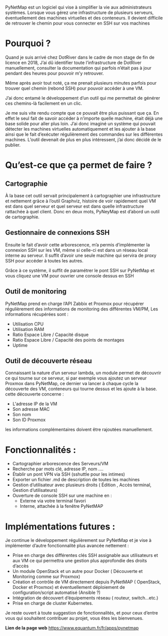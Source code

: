 PyNetMap est un logiciel qui vise à simplifier la vie aux administrateurs systèmes.
Lorsque vous gérez une infrastructure de plusieurs serveurs, éventuellement des machines virtuelles et des conteneurs. Il devient difficile de retrouver le chemin pour vous connecter en SSH sur vos machines


# Pourquoi ?

Quand je suis arrivé chez DotRiver dans le cadre de mon stage de fin de licence en 2018, J’ai dû identifier toute l’infrastructure de DotRiver manuellement, consulter la documentation qui parfois n’était pas à jour pendant des heures pour pouvoir m’y retrouver.

Même après avoir tout noté, ça me prenait plusieurs minutes parfois pour trouver quel chemin (rebond SSH) pour pouvoir accéder à une VM.

J’ai donc entamé le développement d’un outil qui me permettait de générer ces chemins-là facilement en un clic.

Je me suis vite rendu compte que ce pouvait être plus puissant que ça. En effet le seul fait de savoir accéder à n’importe quelle machine, était déjà une base solide pour aller plus loin.
J’ai donc imaginé un système qui pouvait détecter les machines virtuelles automatiquement et les ajouter à la base ainsi que le fait d’exécuter régulièrement des commandes sur les différentes machines.
L’outil devenait de plus en plus intéressent, j’ai donc décidé de le publier.

# Qu’est-ce que ça permet de faire ?

## Cartographie
À la base cet outil servait principalement à cartographier une infrastructure et nettement grâce à l’outil Graphviz, histoire de voir rapidement quel VM est dans quel serveur et quel serveur est dans quelle infrastructure rattachée à quel client.
Donc en deux mots, PyNeyMap est d’abord un outil de cartographie.

## Gestionnaire de connexions SSH
Ensuite le fait d’avoir cette arborescence, m’a permis d’implémenter la connexion SSH sur les VM, même si celle-ci est dans un réseau local interne au serveur. Il suffit d’avoir une seule machine qui servira de proxy SSH pour accéder à toutes les autres.

Grâce à ce système, il suffit de paramétrer le pont SSH sur PyNetMap et vous cliquez une VM pour ouvrier une console dessus en SSH

## Outil de monitoring
PyNetMap prend en charge l’API Zabbix et Proxmox pour récupérer régulièrement des informations de monitoring des différentes VM/PM, 
Les informations récupérées sont :
- Utilisation CPU
- Utilisation RAM
- Ratio Espace Libre / Capacité disque
- Ratio Espace Libre / Capacité des points de montages
- Uptime

## Outil de découverte réseau
Connaissant la nature d’un serveur lambda, un module permet de découvrir ce qui tourne sur ce serveur, si par exemple vous ajoutez un serveur Proxmox dans PyNetMap, ce dernier va lancer à chaque cycle la découverte des VM, conteneurs qui tourne dessus et les ajoute à la base.
cette découverte concerne :
- L'adresse IP de la VM
- Son adresse MAC
- Son nom
- Son ID Proxmox

les informations complémentaires doivent être rajoutées manuellement.

# Fonctionnalités :
- Cartographier arborescence des Serveurs/VM
- Recherche par mots clé, adresse IP, nom ....
- Établir un pont VPN via SSH (sshuttle pour les intimes)
- Exporter un fichier .md de description de toutes les machines 
- Gestion d’utilisateur avec plusieurs droits ( Édition , Accès terminal, Gestion d’utilisateurs)
- Ouverture de console SSH sur une machine en : 
	- Externe via votre terminal favori
	- Interne, attachée à la fenêtre PyNetMAP



# Implémentations futures :
Je continue le développement régulièrement sur PyNetMap et je vise à implémenter d’autre fonctionnalité plus avancée nettement :
- Prise en charge des différentes clés SSH assignable aux utilisateurs et aux VM ce qui permettra une gestion plus approfondie des droits d’accès
- Un module OpenStack et un autre pour Docker ( Découverte et Monitoring comme sur Proxmox)
- Création et contrôle de VM directement depuis PyNetMAP ( OpenStack, Docker et Proxmox) et éventuellement déploiement de configuration/script automatisé (Ansible ?) 
- Intégration de découvert d’équipements réseau ( routeur, switch…etc.)
- Prise en charge de cluster Kubernetes.
	
Je reste ouvert à toute suggestion de fonctionnalités, et pour ceux d’entre vous qui souhaitent contribuer au projet, vous êtes les bienvenues.

**Lien de la page web**
https://www.equantum.fr/fr/apps/pynetmap
